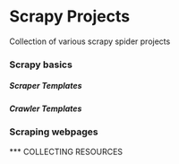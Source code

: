 # Scrapy Projects

Collection of various scrapy spider projects


### Scrapy basics

##### Scraper Templates
##### Crawler Templates

### Scraping webpages

*** COLLECTING RESOURCES
